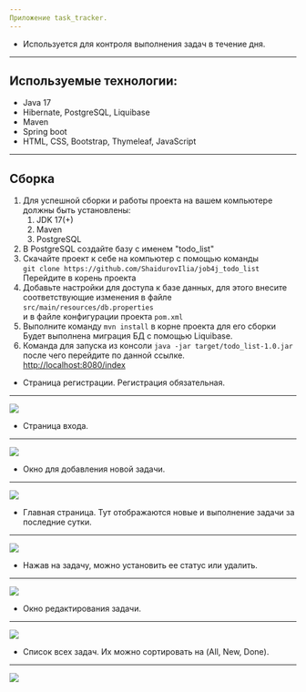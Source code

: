 ```yaml
---
Приложение task_tracker. 
---
```

* Используется для контроля выполнения задач в течение дня.
---
Используемые технологии:
----
* Java 17
* Hibernate, PostgreSQL, Liquibase
* Maven
* Spring boot
* HTML, CSS, Bootstrap, Thymeleaf, JavaScript

---
Сборка
---
<ol>
    <li>
        Для успешной сборки и работы проекта на вашем компьютере должны быть установлены:
        <ol>
            <li>JDK 17(+)</li>
            <li>Maven</li>
            <li>PostgreSQL</li>
        </ol>
</li>
    <li>
        В PostgreSQL создайте базу с именем "todo_list"
    </li>
    <li>
        Скачайте проект к себе на компьютер с помощью команды<br>
        <code>git clone https://github.com/ShaidurovIlia/job4j_todo_list</code><br>
        Перейдите в корень проекта
    </li>
    <li>
        Добавьте настройки для доступа к базе данных, для этого внесите соответствующие изменения в файле 
        <code>src/main/resources/db.properties</code><br>
        и в файле конфигурации проекта <code>pom.xml</code>
</li>
    <li>
        Выполните команду <code>mvn install</code> в корне проекта для его сборки<br>
        Будет выполнена миграция БД с помощью Liquibase.<br>
    </li>
    <li>
        Команда для запуска из консоли <code>java -jar target/todo_list-1.0.jar</code> после чего перейдите по данной ссылке.<br>
        <a href="http://localhost:8080/index/">http://localhost:8080/index</a>
    </li>
</ol>


* Страница регистрации. Регистрация обязательная.
---
![](../../Users/Admin/Desktop/444.png)

* Страница входа.
---
![](../../Users/Admin/Desktop/333.png)

* Окно для добавления новой задачи.
---
![](../../Users/Admin/Desktop/111.png)

* Главная страница. Тут отображаются новые и выполнение задачи за последние сутки.
---
![](../../Users/Admin/Desktop/666.png)

* Нажав на задачу, можно установить ее статус или удалить.
---
![](../../Users/Admin/Desktop/555.png)

* Окно редактирования задачи.
---
![](../../Users/Admin/Desktop/777.png)

* Список всех задач. Их можно сортировать на (All, New, Done).
---
![](../../Users/Admin/Desktop/222.png)